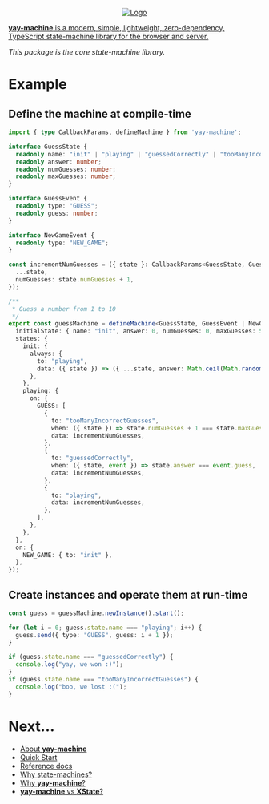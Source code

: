 <p align="center">
  <a href="https://github.com/maurice/yay-machine"><img src="https://github.com/user-attachments/assets/03dd78c1-4396-42c4-a32c-aaa7c927f09e" alt="Logo"></a>
</p>

[**yay-machine** is a modern, simple, lightweight, zero-dependency, TypeScript state-machine library for the browser and server.](https://github.com/maurice/yay-machine/blob/main/docs/about.md)

*This package is the core state-machine library.*

# Example

## Define the machine at compile-time

```typescript
import { type CallbackParams, defineMachine } from 'yay-machine';

interface GuessState {
  readonly name: "init" | "playing" | "guessedCorrectly" | "tooManyIncorrectGuesses";
  readonly answer: number;
  readonly numGuesses: number;
  readonly maxGuesses: number;
}

interface GuessEvent {
  readonly type: "GUESS";
  readonly guess: number;
}

interface NewGameEvent {
  readonly type: "NEW_GAME";
}

const incrementNumGuesses = ({ state }: CallbackParams<GuessState, GuessEvent>): GuessState => ({
  ...state,
  numGuesses: state.numGuesses + 1,
});

/**
 * Guess a number from 1 to 10
 */
export const guessMachine = defineMachine<GuessState, GuessEvent | NewGameEvent>({
  initialState: { name: "init", answer: 0, numGuesses: 0, maxGuesses: 5 },
  states: {
    init: {
      always: {
        to: "playing",
        data: ({ state }) => ({ ...state, answer: Math.ceil(Math.random() * 10), numGuesses: 0 }),
      },
    },
    playing: {
      on: {
        GUESS: [
          {
            to: "tooManyIncorrectGuesses",
            when: ({ state }) => state.numGuesses + 1 === state.maxGuesses,
            data: incrementNumGuesses,
          },
          {
            to: "guessedCorrectly",
            when: ({ state, event }) => state.answer === event.guess,
            data: incrementNumGuesses,
          },
          {
            to: "playing",
            data: incrementNumGuesses,
          },
        ],
      },
    },
  },
  on: {
    NEW_GAME: { to: "init" },
  },
});
```

## Create instances and operate them at run-time

```typescript
const guess = guessMachine.newInstance().start();

for (let i = 0; guess.state.name === "playing"; i++) {
  guess.send({ type: "GUESS", guess: i + 1 });
}

if (guess.state.name === "guessedCorrectly") {
  console.log("yay, we won :)");
}
if (guess.state.name === "tooManyIncorrectGuesses") {
  console.log("boo, we lost :(");
}
```

# Next...

* [About **yay-machine**](https://github.com/maurice/yay-machine/blob/main/docs/about.md)
* [Quick Start](https://github.com/maurice/yay-machine/blob/main/docs/quick-start.md)
* [Reference docs](https://github.com/maurice/yay-machine/blob/main/docs/reference/readme.md)
* [Why state-machines?](https://github.com/maurice/yay-machine/blob/main/docs/articles/why-state-machines.md)
* [Why **yay-machine**?](https://github.com/maurice/yay-machine/blob/main/docs/articles/why-yay-machine.md)
* [**yay-machine** vs **XState**?](https://github.com/maurice/yay-machine/blob/main/docs/articles/vs-xstate.md)
